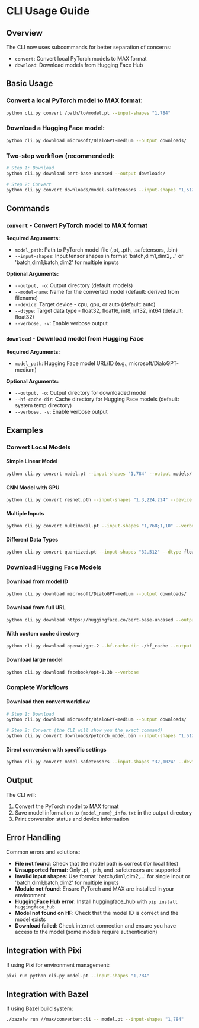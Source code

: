 # CLI Usage Guide

## Overview

The CLI now uses subcommands for better separation of concerns:
- `convert`: Convert local PyTorch models to MAX format
- `download`: Download models from Hugging Face Hub

## Basic Usage

### Convert a local PyTorch model to MAX format:
```bash
python cli.py convert /path/to/model.pt --input-shapes "1,784"
```

### Download a Hugging Face model:
```bash
python cli.py download microsoft/DialoGPT-medium --output downloads/
```

### Two-step workflow (recommended):
```bash
# Step 1: Download
python cli.py download bert-base-uncased --output downloads/

# Step 2: Convert  
python cli.py convert downloads/model.safetensors --input-shapes "1,512" --output converted/
```

## Commands

### `convert` - Convert PyTorch model to MAX format

**Required Arguments:**
- `model_path`: Path to PyTorch model file (.pt, .pth, .safetensors, .bin)
- `--input-shapes`: Input tensor shapes in format 'batch,dim1,dim2,...' or 'batch,dim1;batch,dim2' for multiple inputs

**Optional Arguments:**
- `--output, -o`: Output directory (default: models)
- `--model-name`: Name for the converted model (default: derived from filename)
- `--device`: Target device - cpu, gpu, or auto (default: auto)
- `--dtype`: Target data type - float32, float16, int8, int32, int64 (default: float32)
- `--verbose, -v`: Enable verbose output

### `download` - Download model from Hugging Face

**Required Arguments:**
- `model_path`: Hugging Face model URL/ID (e.g., microsoft/DialoGPT-medium)

**Optional Arguments:**
- `--output, -o`: Output directory for downloaded model
- `--hf-cache-dir`: Cache directory for Hugging Face models (default: system temp directory)
- `--verbose, -v`: Enable verbose output

## Examples

### Convert Local Models

#### Simple Linear Model
```bash
python cli.py convert model.pt --input-shapes "1,784" --output models/
```

#### CNN Model with GPU
```bash
python cli.py convert resnet.pth --input-shapes "1,3,224,224" --device gpu --output converted/
```

#### Multiple Inputs
```bash
python cli.py convert multimodal.pt --input-shapes "1,768;1,10" --verbose
```

#### Different Data Types
```bash
python cli.py convert quantized.pt --input-shapes "32,512" --dtype float16 --model-name fast_model
```

### Download Hugging Face Models

#### Download from model ID
```bash
python cli.py download microsoft/DialoGPT-medium --output downloads/
```

#### Download from full URL
```bash
python cli.py download https://huggingface.co/bert-base-uncased --output downloads/ --verbose
```

#### With custom cache directory
```bash
python cli.py download openai/gpt-2 --hf-cache-dir ./hf_cache --output downloads/
```

#### Download large model
```bash
python cli.py download facebook/opt-1.3b --verbose
```

### Complete Workflows

#### Download then convert workflow
```bash
# Step 1: Download
python cli.py download microsoft/DialoGPT-medium --output downloads/

# Step 2: Convert (the CLI will show you the exact command)
python cli.py convert downloads/pytorch_model.bin --input-shapes "1,512" --output converted/
```

#### Direct conversion with specific settings
```bash
python cli.py convert model.safetensors --input-shapes "32,1024" --device gpu --dtype float16 --verbose
```

## Output

The CLI will:
1. Convert the PyTorch model to MAX format
2. Save model information to `{model_name}_info.txt` in the output directory
3. Print conversion status and device information

## Error Handling

Common errors and solutions:

- **File not found**: Check that the model path is correct (for local files)
- **Unsupported format**: Only .pt, .pth, and .safetensors are supported
- **Invalid input shapes**: Use format 'batch,dim1,dim2,...' for single input or 'batch,dim1;batch,dim2' for multiple inputs
- **Module not found**: Ensure PyTorch and MAX are installed in your environment
- **HuggingFace Hub error**: Install huggingface_hub with `pip install huggingface_hub`
- **Model not found on HF**: Check that the model ID is correct and the model exists
- **Download failed**: Check internet connection and ensure you have access to the model (some models require authentication)

## Integration with Pixi

If using Pixi for environment management:

```bash
pixi run python cli.py model.pt --input-shapes "1,784"
```

## Integration with Bazel

If using Bazel build system:

```bash
./bazelw run //max/converter:cli -- model.pt --input-shapes "1,784"
```